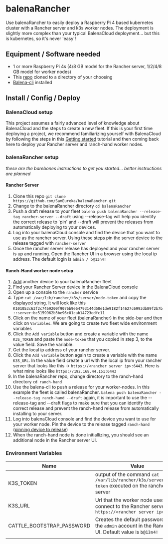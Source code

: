 # balenaRancher

Use balenaRancher to easily deploy a Raspberry Pi 4 based kubernetes cluster with a Rancher server and k3s worker nodes. The deployment is slightly more complex than your typical BalenaCloud deployment... but this is kubernetes, so it's never 'easy'!

## Equipment / Software needed

* 1 or more Raspberry Pi 4s (4/8 GB model for the Rancher server, 1/2/4/8 GB model for worker nodes)
* This [repo](https://github.com/SamEureka/balenaRancher.git) cloned to a directory of your choosing
* [Balena-cli](https://github.com/balena-io/balena-cli/blob/master/README.md) installed

## Install / Config / Deploy

### BalenaCloud setup
This project assumes a fairly advanced level of knowledge about BalenaCloud and the steps to create a new fleet. If this is your first time deploying a project, we recommend familiarizing yourself with BalenaCloud by following the steps in this [Getting started](https://www.balena.io/docs/learn/getting-started/raspberrypi4-64/nodejs/) tutorial and then coming back here to deploy your Rancher server and ranch-hand worker nodes.  

### balenaRancher setup 
_these are the barebones instructions to get you started... better instructions are planned_

#### Rancher Server
1. Clone this repo `git clone https://github.com/SamEureka/balenaRancher.git`
2. Change to the balenaRancher directory `cd balenaRancher`
3. Push a draft release to your fleet `balena push balenaRancher --release-tag rancher-server --draft` using --release-tag will help you identify the correct release to 'pin' and --draft will prevent the releases from automatically deploying to your devices.
4. Log into your balenaCloud console and find the device that you want to use as the rancher server. Using these [steps](https://www.balena.io/docs/learn/deploy/release-strategy/release-policy/#pin-device-to-a-release) pin the server device to the release tagged with `rancher-server`
5. Once the rancher server release has deployed and your rancher server is up and running. Open the Rancher UI in a browser using the local ip address. The default login is `admin / b@13n4!`

#### Ranch-Hand worker node setup
1. [Add](https://www.balena.io/docs/learn/getting-started/raspberrypi3/nodejs/#add-your-first-device) another device to your balenaRancher fleet
2. Find your Rancher Server device in the BalenaCloud console
3. Open up a console to the `rancher` service
4. Type `cat /var/lib/rancher/k3s/server/node-token` and copy the displayed string. It will look like this `K101053c63f2c7469200f9076b9e64793144d50e1de9182f14627c6993db89f2b7b::server:bc5159962b3be96c81cab14723edfc11`
5. Click on the name of your fleet (balenaRancher) in the side-bar and then click on `Variables`. We are going to create two fleet wide environment variables
6. Click the `Add variable` button and create a variable with the name `K3S_TOKEN` and paste the `node-token` that you copied in step 3, to the value field. Save the variable.
7. Get the local ip address of your rancher server.
8. Click the `Add variable` button again to create a variable with the name `K3S_URL`. In the value field create a url with the local ip from your rancher server that looks like this -> `https://<rancher server ip>:6443`. Here is what mine looks like `https://192.168.44.151:6443`
9. In the balenaRancher repo, change directory to the ranch-hand directory `cd ranch-hand`
10. Use the balena-cli to push a release for your worker-nodes. In this example the fleet is called balenaRancher. `balena push balenaRancher --release-tag ranch-hand --draft` again, it is important to use the --release-tag and --draft flags to make sure that you can identify the correct release and prevent the ranch-hand release from automatically installing to your server.
11. Log into balenaCloud console and find the device you want to use for your worker node. Pin the device to the release tagged `ranch-hand` ([pinning device to release](https://www.balena.io/docs/learn/deploy/release-strategy/release-policy/#pin-device-to-a-release))
12. When the ranch-hand node is done initiallizing, you should see an additional node in the Rancher server UI.

### Environment Variables

|Name|Value|
|---|---|
|K3S_TOKEN|output of the command `cat /var/lib/rancher/k3s/server/node-token` executed on the rancher server|
|K3S_URL|Url that the worker node uses to connect to the Rancher server. `https://<rancher server ip>:6443`|
|CATTLE_BOOTSTRAP_PASSWORD|Creates the default password for the `admin` account in the Rancher UI. Default value is `b@13n4!`|
| | |
